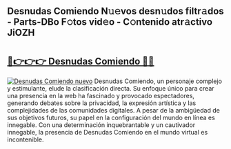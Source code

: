 ## Desnudas Comiendo N𝚞𝚎vos desn𝚞dos filtr𝚊dos - Parts-DBo F𝚘tos vid𝚎o - C𝚘ntenido atr𝚊ctivo JiOZH

# <h2><a href="http://mb4moi.tromn.icu/?c=Desnudas+Comiendo">🔗👉👉👉 Desnudas Comiendo 🔗🔗</a></h2>

[![Desnudas Comiendo nuevo](https://i.imgur.com/pEAQMta.gif)](http://mb4moi.tromn.icu/?c=Desnudas+Comiendo)
Desnudas Comiendo, un personaje complejo y estimulante, elude la clasificación directa. Su enfoque único para crear una presencia en la web ha fascinado y provocado espectadores, generando debates sobre la privacidad, la expresión artística y las complejidades de las comunidades digitales. A pesar de la ambigüedad de sus objetivos futuros, su papel en la configuración del mundo en línea es innegable. Con una determinación inquebrantable y un cautivador innegable, la presencia de Desnudas Comiendo en el mundo virtual es incontenible.
